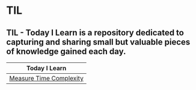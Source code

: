 # TIL
## TIL - Today I Learn is a repository dedicated to capturing and sharing small but valuable pieces of knowledge gained each day.
| Today I Learn  |
| ------------- |
| [Measure Time Complexity](./Measure%20Time%20Complexity/Source.cpp) |
